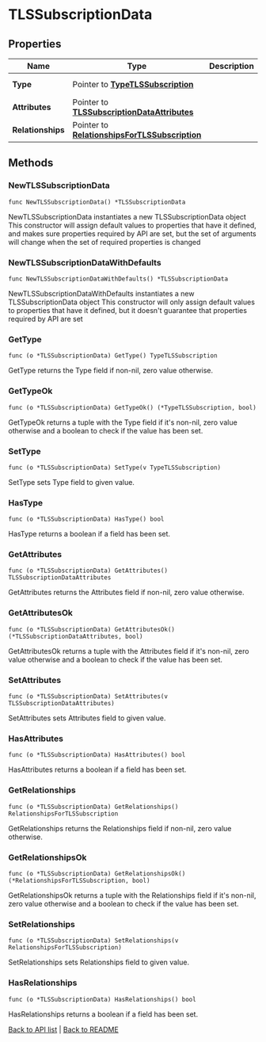 # TLSSubscriptionData

## Properties

Name | Type | Description | Notes
------------ | ------------- | ------------- | -------------
**Type** | Pointer to [**TypeTLSSubscription**](TypeTLSSubscription.md) |  | [optional] [default to TYPETLSSUBSCRIPTION_TLS_SUBSCRIPTION]
**Attributes** | Pointer to [**TLSSubscriptionDataAttributes**](TlsSubscriptionDataAttributes.md) |  | [optional] 
**Relationships** | Pointer to [**RelationshipsForTLSSubscription**](RelationshipsForTLSSubscription.md) |  | [optional] 

## Methods

### NewTLSSubscriptionData

`func NewTLSSubscriptionData() *TLSSubscriptionData`

NewTLSSubscriptionData instantiates a new TLSSubscriptionData object
This constructor will assign default values to properties that have it defined,
and makes sure properties required by API are set, but the set of arguments
will change when the set of required properties is changed

### NewTLSSubscriptionDataWithDefaults

`func NewTLSSubscriptionDataWithDefaults() *TLSSubscriptionData`

NewTLSSubscriptionDataWithDefaults instantiates a new TLSSubscriptionData object
This constructor will only assign default values to properties that have it defined,
but it doesn't guarantee that properties required by API are set

### GetType

`func (o *TLSSubscriptionData) GetType() TypeTLSSubscription`

GetType returns the Type field if non-nil, zero value otherwise.

### GetTypeOk

`func (o *TLSSubscriptionData) GetTypeOk() (*TypeTLSSubscription, bool)`

GetTypeOk returns a tuple with the Type field if it's non-nil, zero value otherwise
and a boolean to check if the value has been set.

### SetType

`func (o *TLSSubscriptionData) SetType(v TypeTLSSubscription)`

SetType sets Type field to given value.

### HasType

`func (o *TLSSubscriptionData) HasType() bool`

HasType returns a boolean if a field has been set.

### GetAttributes

`func (o *TLSSubscriptionData) GetAttributes() TLSSubscriptionDataAttributes`

GetAttributes returns the Attributes field if non-nil, zero value otherwise.

### GetAttributesOk

`func (o *TLSSubscriptionData) GetAttributesOk() (*TLSSubscriptionDataAttributes, bool)`

GetAttributesOk returns a tuple with the Attributes field if it's non-nil, zero value otherwise
and a boolean to check if the value has been set.

### SetAttributes

`func (o *TLSSubscriptionData) SetAttributes(v TLSSubscriptionDataAttributes)`

SetAttributes sets Attributes field to given value.

### HasAttributes

`func (o *TLSSubscriptionData) HasAttributes() bool`

HasAttributes returns a boolean if a field has been set.

### GetRelationships

`func (o *TLSSubscriptionData) GetRelationships() RelationshipsForTLSSubscription`

GetRelationships returns the Relationships field if non-nil, zero value otherwise.

### GetRelationshipsOk

`func (o *TLSSubscriptionData) GetRelationshipsOk() (*RelationshipsForTLSSubscription, bool)`

GetRelationshipsOk returns a tuple with the Relationships field if it's non-nil, zero value otherwise
and a boolean to check if the value has been set.

### SetRelationships

`func (o *TLSSubscriptionData) SetRelationships(v RelationshipsForTLSSubscription)`

SetRelationships sets Relationships field to given value.

### HasRelationships

`func (o *TLSSubscriptionData) HasRelationships() bool`

HasRelationships returns a boolean if a field has been set.


[Back to API list](../README.md#documentation-for-api-endpoints) | [Back to README](../README.md)
